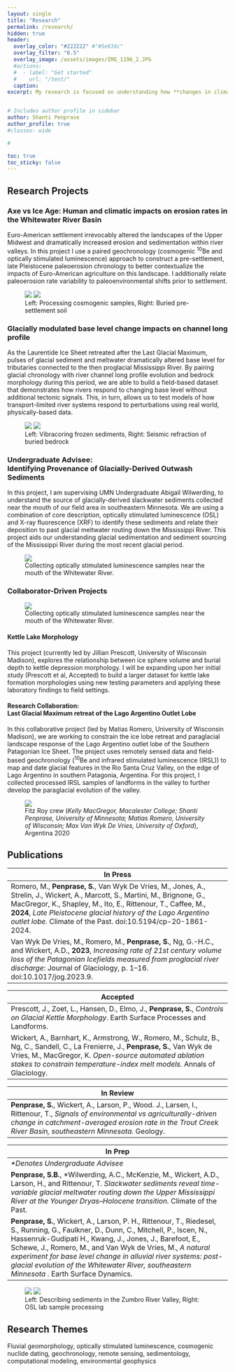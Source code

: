 ```yaml
---
layout: single
title: "Research"
permalink: /research/
hidden: true
header:
  overlay_color: "#222222" #"#5e616c"
  overlay_filter: "0.5"
  overlay_image: /assets/images/IMG_1196_2.JPG
  #actions:
  #  - label: "Get started"
  #    url: "/test/"
  caption:
excerpt: My research is focused on understanding how **changes in climate, glaciation, and land use impact the morphology of river catchments**. My work connects landscapes of the icy past during the Last Glacial Maximum (approx. 20,000 years ago) to more modern changes caused by Euro-American farming and paraglacial (or post-glacial) landscape evolution. <br><br>I address my research questions using a number of approaches, including optically stimulated luminescence and <sup>10</sup>Be cosmogenic nuclide dating, DEM analysis of watershed-scale morphology and channel networks, detailed sediment description, and passive/active source seismic methods.


# Includes author profile in sidebar
author: Shanti Penprase
author_profile: true
#classes: wide

# 

toc: true
toc_sticky: false        
---
```

## Research Projects
### Axe vs Ice Age: Human and climatic impacts on erosion rates in the Whitewater River Basin
 
Euro-American settlement irrevocably altered the landscapes of the Upper Midwest and dramatically increased erosion and sedimentation within river valleys. In this project I use a paired geochronology (cosmogenic <sup>10</sup>Be and optically stimulated luminescence) approach to construct a pre-settlement, late Pleistocene paleoerosion chronology to better contextualize the impacts of Euro-American agriculture on this landscape. I additionally relate paleoerosion rate variability to paleoenvironmental shifts prior to settlement.

<figure class="half">
	<img src="/assets/images/IMG_4005.JPG">
	<img src="/assets/images/IMG_5543_2.JPG">
	<figcaption>Left: Processing cosmogenic samples, Right: Buried pre-settlement soil</figcaption>
</figure>

### Glacially modulated base level change impacts on channel long profile

As the Laurentide Ice Sheet retreated after the Last Glacial Maximum, pulses of glacial sediment and meltwater dramatically altered base level for tributaries connected to the then proglacial Mississippi River. By pairing glacial chronology with river channel long profile evolution and bedrock morphology during this period, we are able to build a field-based dataset that demonstrates how rivers respond to changing base level without additional tectonic signals. This, in turn, allows us to test models of how transport-limited river systems respond to perturbations using real world, physically-based data. 

<figure class="half">
	<img src="/assets/images/PXL_20220227_211207835.JPEG">
	<img src="/assets/images/banners/IMG_0211.JPG">
	<figcaption>Left: Vibracoring frozen sediments, Right: Seismic refraction of buried bedrock</figcaption>
</figure>

### Undergraduate Advisee: <br>Identifying Provenance of Glacially-Derived Outwash Sediments

In this project, I am supervising UMN Undergraduate Abigail Wilwerding, to understand the source of glacially-derived slackwater sediments collected near the mouth of our field area in southeastern Minnesota. We are using a combination of core description, optically stimulated luminescence (OSL) and X-ray fluorescence (XRF) to identify these sediments and relate their deposition to past glacial meltwater routing down the Mississippi River. This project aids our understanding glacial sedimentation and sediment sourcing of the Mississippi River during the most recent glacial period.
 
<figure class="single">
	<img src="assets/images/IMG_7580.jpg">
	<figcaption>Collecting optically stimulated luminescence samples near the mouth of the Whitewater River.</figcaption>
</figure>
 

### Collaborator-Driven Projects
 
<figure class="single">
	<img src="assets/images/IMG_7580.jpg">
	<figcaption>Collecting optically stimulated luminescence samples near the mouth of the Whitewater River.</figcaption>
</figure>

#### Kettle Lake Morphology

This project (currently led by Jillian Prescott, University of Wisconsin Madison), explores the relationship between ice sphere volume and burial depth to kettle depression morphology. I will be expanding upon her initial study (Prescott et al, Accepted) to build a larger dataset for kettle lake formation morphologies using new testing parameters and applying these laboratory findings to field settings. 

#### Research Collaboration: <br>Last Glacial Maximum retreat of the Lago Argentino Outlet Lobe

In this collaborative project (led by Matias Romero, University of Wisconsin Madison), we are working to constrain the ice lobe retreat and paraglacial landscape response of the Lago Argentino outlet lobe of the Southern Patagonian Ice Sheet. The project uses remotely sensed data and field-based geochronology (<sup>10</sup>Be and infrared stimulated luminescence (IRSL)) to map and date glacial features in the Rio Santa Cruz Valley, on the edge of Lago Argentino in southern Patagonia, Argentina. For this project, I collected processed IRSL samples of landforms in the valley to further develop the paraglacial evolution of the valley.


<figure class="single">
	<img src="/assets/images/GroupFitzRoy.JPG">
	<figcaption>Fitz Roy crew (<i>Kelly MacGregor, Macalester College; Shanti Penprase, University of Minnesota; Matias Romero, University of Wisconsin; Max Van Wyk De Vries, University of Oxford</i>), Argentina 2020</figcaption>
</figure>


## Publications

| In Press | 
| ------- | 
| Romero, M., **Penprase, S.**, Van Wyk De Vries, M., Jones, A., Strelin, J., Wickert, A., Marcott, S., Martini, M., Brignone, G., MacGregor, K., Shapley, M., Ito, E., Rittenour, T., Caffee, M., **2024**, <i>Late Pleistocene glacial history of the Lago Argentino outlet lobe.</i> Climate of the Past. doi:10.5194/cp-20-1861-2024. |
| Van Wyk De Vries, M., Romero, M., **Penprase, S.**, Ng, G.-H.C., and Wickert, A.D., **2023**, <I>Increasing rate of 21st century volume loss of the Patagonian Icefields measured from proglacial river discharge</i>: Journal of Glaciology, p. 1–16. doi:10.1017/jog.2023.9. |


| Accepted | 
| ------- | 
| Prescott, J., Zoet, L., Hansen, D., Elmo, J., **Penprase, S.**, <i>Controls on Glacial Kettle Morphology</i>. Earth Surface Processes and Landforms. |
| Wickert, A., Barnhart, K., Armstrong, W., Romero, M., Schulz, B., Ng, C., Sandell, C., La Frenierre, J., **Penprase, S.**, Van Wyk de Vries, M., MacGregor, K. <i>Open-source automated ablation stakes to constrain temperature-index melt models.</i> Annals of Glaciology. | 

| In Review | 
| ------- | 
| **Penprase, S.**, Wickert, A., Larson, P., Wood. J., Larsen, I., Rittenour, T., <i>Signals of environmental vs agriculturally-driven change in catchment-averaged erosion rate in the Trout Creek River Basin, southeastern Minnesota.</i> Geology.| 

| In Prep | 
| ------- | 
|<i>*Denotes Undergraduate Advisee</i>|
| **Penprase, S.B.**, *Wilwerding, A.C., McKenzie, M., Wickert, A.D., Larson, H., and Rittenour, T. <i>Slackwater sediments reveal time-variable glacial meltwater routing down the Upper Mississippi River at the Younger Dryas–Holocene transition.</i> Climate of the Past. |
| **Penprase, S.**, Wickert, A., Larson, P. H., Rittenour, T., Riedesel, S., Running, G., Faulkner, D., Dunn, C., Mitchell, P., Iscen, N., Hassenruk-Gudipati H., Kwang, J., Jones, J., Barefoot, E., Schewe, J., Romero, M., and Van Wyk de Vries, M., <i>A natural experiment for base level change in alluvial river systems: post-glacial evolution of the Whitewater River, southeastern Minnesota </i>. Earth Surface Dynamics. |

<figure class="half">
	<img src="assets/images/IMG_7502.jpg">
	<img src="/assets/images/banners/IMG_2247.JPG">
	<figcaption>Left: Describing sediments in the Zumbro River Valley, Right: OSL lab sample processing</figcaption>
</figure>

## Research Themes

Fluvial geomorphology, optically stimulated luminescence, cosmogenic nuclide dating, geochronology, remote sensing, sedimentology, computational modeling, environmental geophysics
